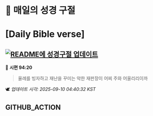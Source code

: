 # 🙏 매일의 성경 구절
# [Daily Bible verse]
## [![README에 성경구절 업데이트](https://github.com/DONGSUKA/first_test/actions/workflows/update-readme-bible.yml/badge.svg)](https://github.com/DONGSUKA/first_test/actions/workflows/update-readme-bible.yml)
<!-- START_BIBLE_VERSE -->
📖 **시편 94:20**
> 율례를 빙자하고 재난을 꾸미는 악한 재판장이 어찌 주와 어울리리이까

🕊️ _업데이트 시각: 2025-09-10 04:40:32 KST_
  <!-- END_BIBLE_VERSE -->
## GITHUB_ACTION

